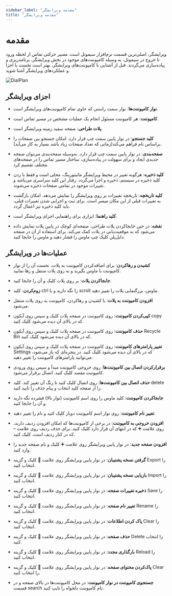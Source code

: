 ```yaml
---
sidebar_label: "مقدمه ویرایشگر"
title: "مقدمه ویرایشگر"
---
```



# مقدمه

ویرایشگر، اصلی‌ترین قسمت نرم‌‌افزار سیموتل است. مسیر حرکتی تماس از لحظه ورود تا خروج در سیموتل، به وسیله کامپوننت‌‌های موجود در بخش ویرایشگر، 
برنامه‌‌ریزی و پیاده‌‌سازی می‌‌گردند. قبل از آشنایی با کامپوننت‌‌های ویرایشگر، بهتر است نخست با اجزا و عملکرد‌‌های ویرایشگر آشنا شوید.

![DialPlan](/img/dialplan.png/)

## اجزای ویرایشگر

- **نوار کامپوننت‌‌ها**: نوار سمت راستی که حاوی تمام کامپوننت‌‌های ویرایشگر است.

- **کامپوننت**: هر کامپوننت مسئول انجام یک عملیات مشخص در مسیر تماس است.

- **پلات طراحی**: صفحه سفید زمینه ویرایشگر است.

- **کلید جستجو**: در نوار پایین سمت چپ قرار دارد. امکان جستجو بین صفحات را براساس نام فراهم می‌کند(زمانی که تعداد صفحات زیاد باشد بسیار به کار می‌آید).

- **صفحه‌‌بندی**: در نوار پایین سمت چپ قرار دارد. به‌‌وسیله صفحه‌‌بندی می‌‌توان صفحه جدیدی ایجاد و برای سهولت در پیاده‌‌سازی، ساختار مسیر تماس را در صفحه‌‌های مختلف تقسیم کرد.


- **کلید ذخیره**: هرگونه تغییر در محیط ویرایشگر مانیتورینگ، محلی است و فقط با زدن کلید ذخیره در سیستم، ذخیره و اجرا می‌گردد. رفتار این کلید سراسری می‌باشد و تغییرات موجود در تمامی صفحات ذخیره می‌شوند.

- **کلید تاریخچه**: تاریخچه تغییرات بر روی ویرایشگر را نمایش می‌‌دهد. امکان بازگشت به تغییرات قبلی از این مکان میسر است. برای ثبت و اجرایی شدن تغییرات قبلی، باید کلید ذخیره نیز اعمال گردد.

- **کلید راهنما**: ابزاری برای راهنمایی اجزای ویرایشگر است.

- **نقشه**: در حین جابجاکردن پلات طراحی، صفحه‌ای کوچک در پایین پلات نمایش داده می‌‌شود که به موقعیت‌یابی در پلات کمک می‌کند. برای استفاده از آن در صفحه دایل‌پلن کلیک چپ ماوس را فشار دهید و ماوس را جابجا کنید.

## عملیات‌ها در ویرایشگر

- **کشیدن و رهاکردن**: برای اضافه‌‌کردن کامپوننت به پلات، نخست آن را از نوار کامپوننت با ماوس بگیرید و به روی پلات منتقل و رها نمایید.

- **جابجاکردن پلات**: بر روی پلات کلیک و آن را جابجا کنید.

- **زوم‌‌کردن**: کلید ctrl را نگه دارید و با scroll ماوس، بزرگنمایی پلات را تغییر دهید.

- **افزودن کامپوننت به پلات**: با کشیدن و رها‌‌کردن، کامپوننت به روی پلات منتقل می‌‌شود.

- **کپی‌‌کردن کامپوننت**: روی کامپوننت در صفحه پلات کلیک و سپس روی آیکون copy که در بالای آن دیده می‌‌شود کلیک کنید.

- **حذف کامپوننت**: روی کامپوننت در صفحه پلات کلیک و سپس روی آیکون Recycle Bin که در بالای آن دیده می‌‌شود کلیک کنید.

- **تغییر پارامترهای کامپوننت**: روی کامپوننت در صفحه پلات کلیک و سپس روی آیکون Settings که در بالای آن دیده می‌‌شود کلیک کنید. در پنجره‌‌ای که باز می‌‌شود، می‌‌توانید پارامترهای کامپوننت را تغییر دهید.

- **برقرار‌‌کردن اتصال بین کامپوننت‌‌ها**: روی خروجی کامپوننت مبدأ و سپس روی ورودی کامپوننت مقصد کلیک کنید. اتصال برقرار می‌‌شود.

- **حذف اتصال بین کامپوننت‌‌ها**: روی اتصال کلیک کنید تا رنگ آن تغییر ‌کند. کلید delete را از صفحه کلید انتخاب و پیام حذف را تایید کنید.

- **جابجا‌‌کردن کامپوننت**: کلید ماوس را روی اسم کامپوننت (نوار بالا) فشرده نگه دارید و آن را جابجا کنید.

- **تغییر نام کامپوننت**: روی نوار اسم کامپوننت دوبار کلیک کنید و نام را تغییر دهید.

- **افزودن خروجی به کامپوننت**: در برخی از کامپوننت‌‌ها که امکان افزودن ردیف دارند، روی علامت ➕ که در انتهای آن قرار دارد کلیک کنید. برای حذف ردیف روی علامت – که در کنار ردیف است، کلیک کنید.

- **افزودن صفحه جدید**: در نوار پایین ویرایشگر روی علامت ➕ کلیک و نام صفحه جدید را وارد کنید.

- **گرفتن نسخه پشتیبان**: در نوار پایین ویرایشگر روی علامت 🔼 کلیک و گزینه Export را انتخاب کنید.

- **بازیابی نسخه پشتیبان**: در نوار پایین ویرایشگر روی علامت 🔼 کلیک و گزینه Import را انتخاب کنید.

- **ذخیره تغییرات صفحه**: در نوار پایین ویرایشگر روی علامت 🔼 کلیک و گزینه Save را انتخاب کنید.

- **تغییر نام صفحه**: در نوار پایین ویرایشگر روی علامت 🔼 کلیک و گزینه Rename را انتخاب کنید.

- **پاک کردن اطلاعات**: در نوار پایین ویرایشگر روی علامت 🔼 کلیک و گزینه Clear را انتخاب کنید.

- **حذف صفحه**: در نوار پایین ویرایشگر روی علامت 🔼 کلیک و گزینه Delete را انتخاب کنید.

- **بارگذاری مجدد**: در نوار پایین ویرایشگر روی علامت 🔼 کلیک و گزینه Reload را انتخاب کنید.

- **پاک‌کردن محتوای صفحه**: در نوار پایین ویرایشگر روی علامت 🔼 کلیک و گزینه Clear را انتخاب کنید.

- **جستجوی کامپوننت در نوار کامپوننت**: در محل کامپوننت‌‌ها در بالای صفحه و در قسمت search نام کامپوننت دلخواه را تایپ کنید.
